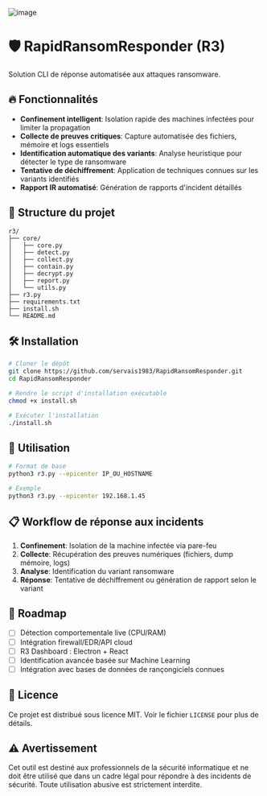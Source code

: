 ![image](https://github.com/user-attachments/assets/4ee785c6-62f6-483c-a423-4e24a6f2592c)

# 🛡️ RapidRansomResponder (R3)

Solution CLI de réponse automatisée aux attaques ransomware.

## 🔥 Fonctionnalités

- **Confinement intelligent**: Isolation rapide des machines infectées pour limiter la propagation
- **Collecte de preuves critiques**: Capture automatisée des fichiers, mémoire et logs essentiels
- **Identification automatique des variants**: Analyse heuristique pour détecter le type de ransomware
- **Tentative de déchiffrement**: Application de techniques connues sur les variants identifiés
- **Rapport IR automatisé**: Génération de rapports d'incident détaillés

## 📁 Structure du projet

```
r3/
├── core/
│   ├── core.py
│   ├── detect.py
│   ├── collect.py
│   ├── contain.py
│   ├── decrypt.py
│   ├── report.py
│   └── utils.py
├── r3.py
├── requirements.txt
├── install.sh
└── README.md
```

## 🛠️ Installation

```bash
# Cloner le dépôt
git clone https://github.com/servais1983/RapidRansomResponder.git
cd RapidRansomResponder

# Rendre le script d'installation exécutable
chmod +x install.sh

# Exécuter l'installation
./install.sh
```

## 🚀 Utilisation

```bash
# Format de base
python3 r3.py --epicenter IP_OU_HOSTNAME

# Exemple
python3 r3.py --epicenter 192.168.1.45
```

## 📋 Workflow de réponse aux incidents

1. **Confinement**: Isolation de la machine infectée via pare-feu
2. **Collecte**: Récupération des preuves numériques (fichiers, dump mémoire, logs)
3. **Analyse**: Identification du variant ransomware
4. **Réponse**: Tentative de déchiffrement ou génération de rapport selon le variant

## 🧠 Roadmap

- [ ] Détection comportementale live (CPU/RAM)
- [ ] Intégration firewall/EDR/API cloud
- [ ] R3 Dashboard : Electron + React
- [ ] Identification avancée basée sur Machine Learning
- [ ] Intégration avec bases de données de rançongiciels connues

## 📄 Licence

Ce projet est distribué sous licence MIT. Voir le fichier `LICENSE` pour plus de détails.

## ⚠️ Avertissement

Cet outil est destiné aux professionnels de la sécurité informatique et ne doit être utilisé que dans un cadre légal pour répondre à des incidents de sécurité. Toute utilisation abusive est strictement interdite.

